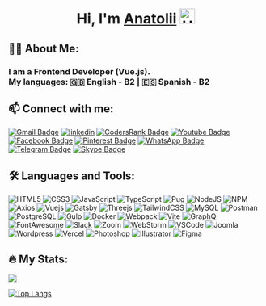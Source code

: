 <h1 align="center">Hi, I'm <a href="https://zorin.expert" target="_blank">Anatolii</a> 
  <img src="https://media.giphy.com/media/hvRJCLFzcasrR4ia7z/giphy.gif" width="30px" alt="Hi"/>
</h1>

<h2 align="left">👨‍💻 About Me:</h2>
<h3 align="left">
I am a Frontend Developer (Vue.js).<br>
My languages: 🇬🇧 English - B2 | 🇪🇸 Spanish - B2
</h3>

<h2 align="left">📫 Connect with me:</h2>
<a href="mailto:zorger27@gmail.com"><img src="https://img.shields.io/badge/Gmail-D14836?style=for-the-badge&logo=gmail&logoColor=white" alt="Gmail Badge" title="Gmail"/></a>
<a href="https://www.linkedin.com/in/anatolii-zorin/"><img src="https://img.shields.io/badge/Linkedin-blue?logo=linkedin&style=for-the-badge" alt="linkedin" title="LinkedIn"/></a>
<a href="https://profile.codersrank.io/user/zorger27"><img src="https://img.shields.io/badge/CodersRank-67A4AC?style=for-the-badge&logo=CodersRank&logoColor=white" alt="CodersRank Badge" title="CodersRank"/></a>
<a href="https://www.youtube.com/c/AnatoliiZorin"><img src="https://img.shields.io/badge/YouTube-red?style=for-the-badge&logo=youtube&logoColor=white" alt="Youtube Badge" title="Youtube"/></a>
<a href="https://facebook.com/Anatoliy.Zorin"><img src="https://img.shields.io/badge/Facebook-1877F2?style=for-the-badge&logo=facebook&logoColor=white" alt="Facebook Badge" title="Facebook"/></a>
<a href="https://pinterest.com/zorger27"><img src="https://img.shields.io/badge/Pinterest-%23E60023.svg?&style=for-the-badge&logo=Pinterest&logoColor=white" alt="Pinterest Badge" title="Pinterest"/></a>
<a href="https://wa.me/380504411801"><img src="https://img.shields.io/badge/WhatsApp-25D366?style=for-the-badge&logo=WhatsApp&logoColor=white" alt="WhatsApp Badge" title="WhatsApp"/></a>
<a href="https://t.me/Zorger27"><img src="https://img.shields.io/badge/Telegram-blue?style=for-the-badge&logo=telegram&logoColor=white" alt="Telegram Badge" title="Telegram"/></a>
<a href="skype:anatoliy.zorin?chat"><img src="https://img.shields.io/badge/Skype-00AFF0?style=for-the-badge&logo=skype&logoColor=white" alt="Skype Badge" title="Skype"/></a>

<h2 align="left">🛠️ Languages and Tools:</h2>

![HTML5](https://img.shields.io/badge/HTML5-E34F26?style=for-the-badge&logo=html5&logoColor=white)
![CSS3](https://img.shields.io/badge/CSS3-1572B6?style=for-the-badge&logo=css3&logoColor=white)
![JavaScript](https://img.shields.io/badge/JavaScript-F7DF1E?style=for-the-badge&logo=javascript&logoColor=black)
![TypeScript](https://img.shields.io/badge/TypeSctipt-316192?style=for-the-badge&logo=typescript&logoColor=white)
![Pug](https://img.shields.io/badge/Pug-E3C29B?style=for-the-badge&logo=pug&logoColor=black)
![NodeJS](https://img.shields.io/badge/node.js-6DA55F?style=for-the-badge&logo=node.js&logoColor=white)
![NPM](https://img.shields.io/badge/npm-CB3837?style=for-the-badge&logo=npm&logoColor=white)
![Axios](https://img.shields.io/badge/axios-671ddf?&style=for-the-badge&logo=axios&logoColor=white)
![Vuejs](https://img.shields.io/badge/Vue%20js-35495E?style=for-the-badge&logo=vuedotjs&logoColor=4FC08D)
![Gatsby](https://img.shields.io/badge/Gatsby-663399?style=for-the-badge&logo=gatsby&logoColor=white)
![Threejs](https://img.shields.io/badge/threejs-black?style=for-the-badge&logo=three.js&logoColor=white)
![TailwindCSS](https://img.shields.io/badge/Tailwind_CSS-38B2AC?style=for-the-badge&logo=tailwind-css&logoColor=white)
![MySQL](https://img.shields.io/badge/MySQL-005C84?style=for-the-badge&logo=mysql&logoColor=white)
![Postman](https://img.shields.io/badge/Postman-FF6C37?style=for-the-badge&logo=Postman&logoColor=white)
![PostgreSQL](https://img.shields.io/badge/PostgreSQL-316192?style=for-the-badge&logo=postgresql&logoColor=white)
![Gulp](https://img.shields.io/badge/Gulp-CF4647?style=for-the-badge&logo=gulp&logoColor=white)
![Docker](https://img.shields.io/badge/Docker-316192?style=for-the-badge&logo=docker&logoColor=white)
![Webpack](https://img.shields.io/badge/webpack-%238DD6F9.svg?style=for-the-badge&logo=webpack&logoColor=black)
![Vite](https://img.shields.io/badge/vite-%23646CFF.svg?style=for-the-badge&logo=vite&logoColor=white)
![GraphQl](https://img.shields.io/badge/GraphQl-E10098?style=for-the-badge&logo=graphql&logoColor=white)
![FontAwesome](https://img.shields.io/badge/Font_Awesome-339AF0?style=for-the-badge&logo=fontawesome&logoColor=white)
![Slack](https://img.shields.io/badge/Slack-4A154B?style=for-the-badge&logo=slack&logoColor=white)
![Zoom](https://img.shields.io/badge/Zoom-2D8CFF?style=for-the-badge&logo=zoom&logoColor=white)
![WebStorm](https://img.shields.io/badge/WebStorm-000000?style=for-the-badge&logo=WebStorm&logoColor=white)
![VSCode](https://img.shields.io/badge/VSCode-0078D4?style=for-the-badge&logo=visual%20studio%20code&logoColor=white)
![Joomla](https://img.shields.io/badge/Joomla-5091CD?style=for-the-badge&logo=joomla&logoColor=white)
![Wordpress](https://img.shields.io/badge/Wordpress-21759B?style=for-the-badge&logo=wordpress&logoColor=white)
![Vercel](https://img.shields.io/badge/Vercel-000000?style=for-the-badge&logo=vercel&logoColor=white)
![Photoshop](https://img.shields.io/badge/Adobe%20Photoshop-31A8FF?style=for-the-badge&logo=Adobe%20Photoshop&logoColor=black)
![Illustrator](https://img.shields.io/badge/Adobe%20Illustrator-FF9A00?style=for-the-badge&logo=adobe%20illustrator&logoColor=white)
![Figma](https://img.shields.io/badge/Figma-F24E1E?style=for-the-badge&logo=figma&logoColor=white)

<h2 align="left">🔥 My Stats:</h2>

![](https://github-profile-summary-cards.vercel.app/api/cards/profile-details?username=Zorger27&theme=buefy)

[![Top Langs](https://github-readme-stats.vercel.app/api/top-langs/?username=Zorger27&layout=compact)](https://github.com/anuraghazra/github-readme-stats)

<!--
[![Typing SVG](https://readme-typing-svg.herokuapp.com?color=%2336BCF7&center=true&vCenter=true&width=600&lines=Frontend+Developer+(Vue.js)+from+Ukraine)](https://git.io/typing-svg)
![](https://github-profile-summary-cards.vercel.app/api/cards/stats?username=Zorger27&theme=solarized_dark)
![](https://github-profile-summary-cards.vercel.app/api/cards/repos-per-language?username=Zorger27&theme=buefy)

[![GitHub Streak](https://streak-stats.demolab.com?user=Zorger27&theme=transparent&hide_border=true&mode=weekly&fire=FF2222&dates=2C68F6&currStreakLabel=2C68F6&currStreakNum=2C68F6)](https://git.io/streak-stats)

![image]({BadgeURLHere})
<img src="{BadgeURLHere}" />
-->
